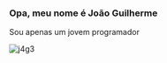 ### Opa, meu nome é João Guilherme
Sou apenas um jovem programador

<img src="https://github-readme-stats.vercel.app/api?username=j4g3&show_icons=true" alt="j4g3"/>

<!--
**j4g3/j4g3** is a ✨ _special_ ✨ repository because its `README.md` (this file) appears on your GitHub profile.

Here are some ideas to get you started:

- 🔭 I’m currently working on ...
- 🌱 I’m currently learning ...
- 👯 I’m looking to collaborate on ...
- 🤔 I’m looking for help with ...
- 💬 Ask me about ...
- 📫 How to reach me: ...
- 😄 Pronouns: ...
- ⚡ Fun fact: ...
-->
